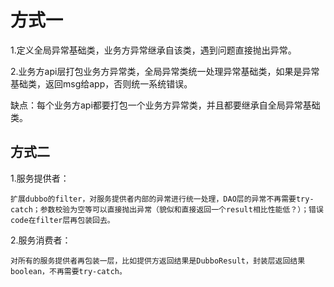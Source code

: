 # 方式一

1.定义全局异常基础类，业务方异常继承自该类，遇到问题直接抛出异常。

2.业务方api层打包业务方异常类，全局异常类统一处理异常基础类，如果是异常基础类，返回msg给app，否则统一系统错误。

缺点：每个业务方api都要打包一个业务方异常类，并且都要继承自全局异常基础类。

## 方式二

1.服务提供者：

```
扩展dubbo的filter，对服务提供者内部的异常进行统一处理，DAO层的异常不再需要try-catch；参数校验为空等可以直接抛出异常（貌似和直接返回一个result相比性能低？）；错误code在filter层再包装回去。
```

2.服务消费者：

```
对所有的服务提供者再包装一层，比如提供方返回结果是DubboResult，封装层返回结果boolean，不再需要try-catch。
```

